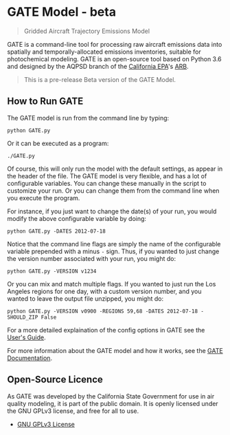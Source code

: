 # GATE Model - beta

> Gridded Aircraft Trajectory Emissions Model

GATE is a command-line tool for processing raw aircraft emissions data into spatially and temporally-allocated emissions inventories, suitable for photochemical modeling. GATE is an open-source tool based on Python 3.6 and designed by the AQPSD branch of the [California EPA][CalEPA]'s [ARB][ARB].

> This is a pre-release Beta version of the GATE Model.


## How to Run GATE

The GATE model is run from the command line by typing:

    python GATE.py

Or it can be executed as a program:

    ./GATE.py

Of course, this will only run the model with the default settings, as appear in the header of the file.  The GATE model is very flexible, and has a lot of configurable variables. You can change these manually in the script to customize your run. Or you can change them from the command line when you execute the program.

For instance, if you just want to change the date(s) of your run, you would modify the above configurable variable by doing:

    python GATE.py -DATES 2012-07-18

Notice that the command line flags are simply the name of the configurable variable prepended with a minus `-` sign. Thus, if you wanted to just change the version number associated with your run, you might do:

    python GATE.py -VERSION v1234

Or you can mix and match multiple flags. If you wanted to just run the Los Angeles regions for one day, with a custom version number, and you wanted to leave the output file unzipped, you might do:

    python GATE.py -VERSION v0900 -REGIONS 59,68 -DATES 2012-07-18 -SHOULD_ZIP False

For a more detailed explaination of the config options in GATE see the [User's Guide](https://github.com/mmb-carb/GATE_Documentation/blob/master/docs/USER_GUIDE.md).

For more information about the GATE model and how it works, see the [GATE Documentation](https://github.com/mmb-carb/GATE_Documentation).


## Open-Source Licence

As GATE was developed by the California State Government for use in air quality modeling, it is part of the public domain. It is openly licensed under the GNU GPLv3 license, and free for all to use.

* [GNU GPLv3 License](LICENSE)


[ARB]: http://www.arb.ca.gov/homepage.htm
[CalEPA]: http://www.calepa.ca.gov/

